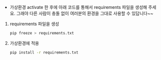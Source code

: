 
- 가상환경 activate 한 후에 아래 코드를 통해서 requirements 파일을 생성해 주세요.
그래야 다른 사람이 충돌 없이 여러분의 환경을 그대로 사용할 수 있답니다~~


 1. requirements 파일을 생성
    ```bash
    pip freeze > requirements.txt
    ```
    
2. 가상환경에 적용
    ```bash
    pip install -r requirements.txt
    ```
    

